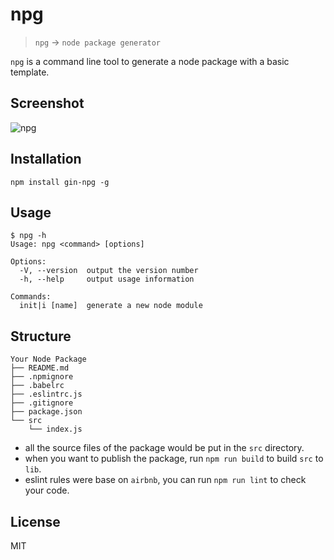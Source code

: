# npg

> `npg` -> `node package generator`

`npg` is a command line tool to generate a node package with a basic template.

## Screenshot

![npg](http://orhcxc3kd.bkt.clouddn.com/npg.png)

## Installation

```shell
npm install gin-npg -g
```

## Usage

```shell
$ npg -h
Usage: npg <command> [options]

Options:
  -V, --version  output the version number
  -h, --help     output usage information

Commands:
  init|i [name]  generate a new node module
```

## Structure

```
Your Node Package
├── README.md
├── .npmignore
├── .babelrc
├── .eslintrc.js
├── .gitignore
├── package.json
└── src
    └── index.js

```

* all the source files of the package would be put in the `src` directory.
* when you want to publish the package, run `npm run build` to build `src` to `lib`.
* eslint rules were base on `airbnb`, you can run `npm run lint` to check your code.

## License
MIT